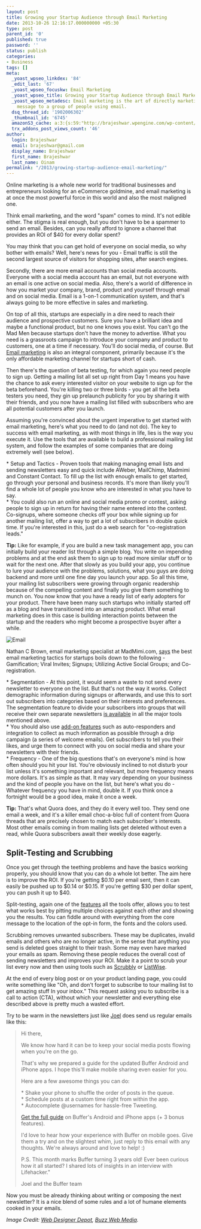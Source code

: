 ```yaml
---
layout: post
title: Growing your Startup Audience through Email Marketing
date: 2013-10-26 12:16:17.000000000 +05:30
type: post
parent_id: '0'
published: true
password: ''
status: publish
categories:
- Business
tags: []
meta:
  _yoast_wpseo_linkdex: '84'
  _edit_last: '67'
  _yoast_wpseo_focuskw: Email Marketing
  _yoast_wpseo_title: Growing your Startup Audience through Email Marketing
  _yoast_wpseo_metadesc: Email marketing is the art of directly marketing a commercial
    message to a group of people using email.
  dsq_thread_id: '1902006302'
  _thumbnail_id: '6745'
  amazonS3_cache: a:3:{s:59:"http://brajeshwar.wpengine.com/wp-content/uploads/email.jpg";i:6746;s:56:"http://media.brajeshwar.com/wp-content/uploads/email.jpg";i:6746;s:57:"https://media.brajeshwar.com/wp-content/uploads/email.jpg";i:6746;}
  trx_addons_post_views_count: '46'
author:
  login: Brajeshwar
  email: brajeshwar@gmail.com
  display_name: Brajeshwar
  first_name: Brajeshwar
  last_name: Oinam
permalink: "/2013/growing-startup-audience-email-marketing/"
---
```

<p>Online marketing is a whole new world for traditional businesses and entrepreneurs looking for an eCommerce goldmine, and email marketing is at once the most powerful force in this world and also the most maligned one.</p>
<p>Think email marketing, and the word "spam" comes to mind. It's not edible either. The stigma is real enough, but you don't have to be a spammer to send an email. Besides, can you really afford to ignore a channel that provides an ROI of $40 for every dollar spent?</p>
<p>You may think that you can get hold of everyone on social media, so why bother with emails? Well, here's news for you - Email traffic is still the second largest source of visitors for shopping sites, after search engines.</p>
<p>Secondly, there are more email accounts than social media accounts. Everyone with a social media account has an email, but not everyone with an email is one active on social media. Also, there's a world of difference in how you market your company, brand, product and yourself through email and on social media. Email is a 1-on-1 communication system, and that's always going to be more effective in sales and marketing.</p>
<p><!--more--></p>
<p>On top of all this, startups are especially in a dire need to reach their audience and prospective customers. Sure you have a brilliant idea and maybe a functional product, but no one knows you exist. You can't go the Mad Men because startups don't have the money to advertise. What you need is a grassroots campaign to introduce your company and product to customers, one at a time if necessary. You'll do social media, of course. But <a href="http://www.salmat.com.au/products-services/email-marketing/" title="Email Marketing">Email marketing</a> is also an integral component, primarily because it's the only affordable marketing channel for startups short of cash.</p>
<p>Then there's the question of beta testing, for which again you need people to sign up. Getting a mailing list all set up right from Day 1 means you have the chance to ask every interested visitor on your website to sign up for the beta beforehand. You're killing two or three birds - you get all the beta testers you need, they gin up prelaunch publicity for you by sharing it with their friends, and you now have a mailing list filled with subscribers who are all potential customers after you launch.</p>
<p>Assuming you're convinced about the urgent imperative to get started with email marketing, here's what you need to do (and not do). The key to success with email marketing, as with most things in life, lies is the way you execute it. Use the tools that are available to build a professional mailing list system, and follow the examples of some companies that are doing extremely well (see below).</p>
<p>* Setup and Tactics - Proven tools that making managing email lists and sending newsletters easy and quick include AWeber, MailChimp, Madmimi and Constant Contact. To fill up the list with enough emails to get started, go through your personal and business records. It's more than likely you'll find a whole lot of people you know who are interested in what you have to say.<br />
* You could also run an online and social media promo or contest, asking people to sign up in return for having their name entered into the contest. Co-signups, where someone checks off your box while signing up for another mailing list, offer a way to get a lot of subscribers in double quick time. If you're interested in this, just do a web search for "co-registration leads."</p>
<p><strong>Tip:</strong> Like for example, if you are build a new task management app, you can initially build your reader list through a simple blog. You write on impending problems and at the end ask them to sign up to read more similar stuff or to wait for the next one. After that slowly as you build your app, you continue to lure your audience with the problems, solutions, what you guys are doing backend and more until one fine day you launch your app. So all this time, your mailing list subscribers were growing through organic readership because of the compelling content and finally you give them something to munch on. You now know that you have a ready list of early adopters for your product. There have been many such startups who initially started off as a blog and have transitioned into an amazing product. What email marketing does in this case is building interaction points between the startup and the readers who might become a prospective buyer after a while.</p>
<p><img src="{{ site.baseurl }}/assets/2013/10/email.jpg" alt="Email" class="alignnone size-full wp-image-6746" /></p>
<p>Nathan C Brown, email marketing specialist at MadMimi.com, <a href="https://www.quora.com/Email-Marketing/What-are-some-of-the-best-tactics-used-by-startups-to-build-massive-email-lists-Fab-com-used-extremely-bright-colorful-landing-pages-along-with-rewarding-sharing-What-is-next">says</a> the best email marketing tactics for startups boils down to the following - Gamification; Viral Invites; Signups; Utilizing Active Social Groups; and Co-registration.</p>
<p>* Segmentation - At this point, it would seem a waste to not send every newsletter to everyone on the list. But that's not the way it works. Collect demographic information during signups or afterwards, and use this to sort out subscribers into categories based on their interests and preferences. The segmentation feature to divide your subscribers into groups that will receive their own separate newsletters <a href="http://mailchimp.com/features/segmentation-and-groups/">is available</a> in all the major tools mentioned above.<br />
* You should also use <a href="https://madmimi.com/features/addon_feature">add-on features</a> such as auto-responders and integration to collect as much information as possible through a drip campaign (a series of welcome emails). Get subscribers to tell you their likes, and urge them to connect with you on social media and share your newsletters with their friends.<br />
* Frequency - One of the big questions that's 	on everyone's mind is how often should you hit your list. You're obviously inclined to not disturb your list unless it's something important and relevant, but more frequency means more dollars. It's as simple as that. It may vary depending on your business and the kind of people you have on the list, but here's what you do - Whatever frequency you have in mind, double it. If you think once a fortnight would be a good idea, make it once a week.</p>
<p><strong>Tip:</strong> That's what Quora does, and they do it every well too. They send one email a week, and it's a killer email choc-a-bloc full of content from Quora threads that are precisely chosen to match each subscriber's interests. Most other emails coming in from mailing lists get deleted without even a read, while Quora subscribers await their weekly dose eagerly.</p>
<h2>Split-Testing and Scrubbing</h2>
<p>Once you get through the teething problems and have the basics working properly, you should know that you can do a whole lot better. The aim here is to improve the ROI. If you're getting $0.10 per email sent, then it can easily be pushed up to $0.14 or $0.15. If you're getting $30 per dollar spent, you can push it up to $40.</p>
<p>Split-testing, again one of the <a href="https://help.aweber.com/entries/21671152-How-Do-I-Create-a-Broadcast-Split-Test-">features</a> all the tools offer, allows you to test what works best by pitting multiple choices against each other and showing you the results. You can fiddle around with everything from the core message to the location of the opt-in form, the fonts and the colors used.</p>
<p>Scrubbing removes unwanted subscribers. These 	may be duplicates, invalid emails and others who are no longer active, in the sense that anything you send is deleted goes straight to their trash. Some may even have marked your emails as spam.  Removing these people reduces the overall cost of sending newsletters and improves your ROI. Make it a point to scrub your list every now and then using tools such as <a href="http://www.scrubbly.com/">Scrubbly</a> or <a href="http://www.listwisehq.com/">ListWise</a>.</p>
<p>At the end of every blog post or on your product landing page, you could write something like "Oh, and don't forget to subscribe to tour mailing list to get amazing stuff In your inbox." This request asking you to subscribe is a call to action (CTA), without which your newsletter and everything else described above is pretty much a wasted effort.</p>
<p>Try to be warm in the newsletters just like <a href="http://joel.is/">Joel</a> does send us regular emails like this:</p>
<blockquote><p>Hi there,</p>
<p>We know how hard it can be to keep your social media posts flowing when you're on the go.</p>
<p>That's why we prepared a guide for the updated Buffer Android and iPhone apps. I hope this'll make mobile sharing even easier for you.</p>
<p>Here are a few awesome things you can do:</p>
<p>* Shake your phone to shuffle the order of posts in the queue.<br />
* Schedule posts at a custom time right from within the app.<br />
* Autocomplete @usernames for hassle-free Tweeting.</p>
<p><a href="http://blog.bufferapp.com/a-complete-guide-to-buffer-for-android-and-iphone">Get the full guide</a> on Buffer's Android and iPhone apps (+ 3 bonus features).</p>
<p>I'd love to hear how your experience with Buffer on mobile goes. Give them a try and on the slightest whim, just reply to this email with any thoughts. We're always around and love to help! :)</p>
<p>P.S. This month marks Buffer turning 3 years old! Ever been curious how it all started? I shared lots of insights in an interview with Lifehacker."</p>
<p>Joel and the Buffer team</p></blockquote>
<p>Now you must be already thinking about writing or composing the next newsletter? It is a nice blend of some rules and a lot of humane elements cooked in your emails.</p>
<p><em>Image Credit: <a href="http://www.webdesignerdepot.com/"> Web Designer Depot</a>, <a href="http://buzzwebmedia.com.au/">Buzz Web Media</a>.</em></p>

